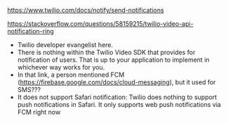 https://www.twilio.com/docs/notify/send-notifications

https://stackoverflow.com/questions/58159215/twilio-video-api-notification-ring
- Twilio developer evangelist here.
- There is nothing within the Twilio Video SDK that provides for notification of users. That is up to your application to implement in whichever way works for you.
- In that link, a person mentioned FCM (https://firebase.google.com/docs/cloud-messaging), but it used for SMS???
- It does not support Safari notification: Twilio does nothing to support push notifications in Safari. It only supports web push notifications via FCM right now